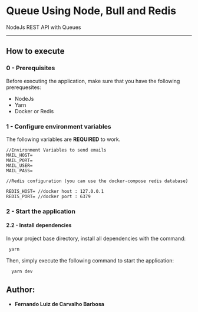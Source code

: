 # Queue Using Node, Bull and Redis

NodeJs REST API with Queues

---

## How to execute

### 0 - Prerequisites

Before executing the application, make sure that you have the following prerequesites:

- NodeJs
- Yarn
- Docker or Redis

### 1 - Configure environment variables

The following variables are **REQUIRED** to work.

```
//Environment Variables to send emails
MAIL_HOST=
MAIL_PORT=
MAIL_USER=
MAIL_PASS=

//Redis configuration (you can use the docker-compose redis database)

REDIS_HOST= //docker host : 127.0.0.1
REDIS_PORT= //docker port : 6379
```

### 2 - Start the application

#### 2.2 - Install dependencies

In your project base directory, install all dependencies with the command:

```sh
 yarn
```

Then, simply execute the following command to start the application:

```sh
  yarn dev
```

## Author:

- **Fernando Luiz de Carvalho Barbosa**
